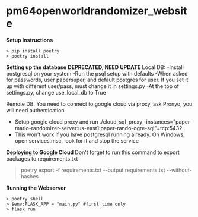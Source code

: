 # pm64openworldrandomizer_website

**Setup Instructions**
```
> pip install poetry
> poetry install
```

**Setting up the database** **DEPRECATED, NEED UPDATE**
Local DB: 
-Install postgresql on your system
-Run the psql setup with defaults
-When asked for passwords, user papersuper, and default postgres for user. If you set it up with different user/pass, must change it in settings.py
-At the top of settings.py, change use_local_db to True

Remote DB: You need to connect to google cloud via proxy, ask Pronyo, you will need authentication
- Setup google cloud proxy and run ./cloud_sql_proxy -instances="paper-mario-randomizer-server:us-east1:paper-rando-ogre-sql"=tcp:5432
- This won't work if you have postgresql running already. On Windows, open services.msc, look for it and stop the service

**Deploying to Google Cloud**
Don't forget to run this command to export packages to requirements.txt
> poetry export -f requirements.txt --output requirements.txt --without-hashes

**Running the Webserver**
```
> poetry shell
> $env:FLASK_APP = "main.py" #first time only
> flask run
```
